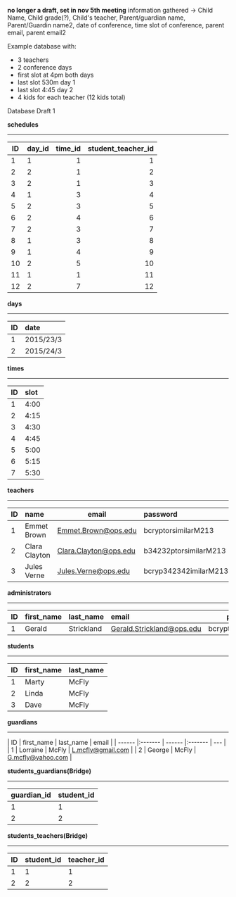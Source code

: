 **no longer a draft, set in nov 5th meeting**
information gathered -> Child Name, Child grade(?), Child's teacher, Parent/guardian name, Parent/Guardin name2, date of conference, time slot of conference, parent email, parent email2

Example database with:
- 3 teachers
- 2 conference days
- first slot at 4pm both days
- last slot 530m day 1
- last slot 4:45 day 2
- 4 kids for each teacher (12 kids total)

Database Draft 1

**schedules**
__________________________________________________________________________
| ID          | day_id    | time_id     | student_teacher_id  |
| ------      |:-------   |  -----:     |-----:      |
|    1         |     1    |     1        |    1       | 
|    2         |     2    |     1        |    2       | 
|    3         |      2     |     1        |    3       |
|    4         |      1     |       3      |    4       | 
|    5         |       2    |       3      |    5       | 
|    6         |       2    |       4      |    6       | 
|    7         |       2    |      3       |    7       | 
|    8         |       1    |     3        |    8       | 
|    9         |       1    |     4        |    9       | 
|    10         |       2    |      5       |    10       | 
|    11        |        1   |       1      |    11       | 
|    12       |      2     |      7       |    12       


**days**
______________________________
| ID          | date        |
| ------      |:-------   |
| 1           | 2015/23/3   |
| 2           | 2015/24/3   |

**times**
______________________________
| ID          | slot   |
| ------      |:-------   |
| 1           | 4:00   |
| 2           | 4:15   |
| 3           | 4:30   |
| 4           | 4:45   |
| 5           | 5:00   |
| 6           | 5:15   |
| 7           | 5:30   |

**teachers**
__________________________________
| ID          | name            | email | password
| ------      |:-------   | ------      |:-------   |
| 1           | Emmet Brown     | Emmet.Brown@ops.edu | bcryptorsimilarM213 |
| 2           | Clara Clayton   | Clara.Clayton@ops.edu | b34232ptorsimilarM213 |
| 3           | Jules Verne     | Jules.Verne@ops.edu | bcryp342342imilarM213 |

**administrators**
__________________________________
| ID          | first_name | last_name  | email | password |
| ------      |:-------   | ------      |:-------   |----|
| 1           | Gerald | Strickland     | Gerald.Strickland@ops.edu | bcryptorsimilarM213 |


**students**
______________________________
| ID           | first_name          | last_name
| ------      |:-------   | ------      |
| 1            | Marty | McFly         |
| 2            | Linda | McFly         | 
| 3            | Dave | McFly          | 


**guardians**
__________________________________
| ID          | first_name            | last_name | email | 
| ------      |:-------   | ------      |:-------   | --- |
| 1           | Lorraine  | McFly     | L.mcfly@gmail.com | 
| 2           | George  | McFly     | G.mcfly@yahoo.com | 

**students_guardians(Bridge)**
__________________________________
| guardian_id          | student_id |         
| ------      |:-------   |
| 1           | 1 | McFly     | 
| 2           | 2  | McFly     | 

**students_teachers(Bridge)**
__________________________________
|ID| student_id          | teacher_id |         
|---| ------      |:-------   |
|1| 1           | 1 | 
|2| 2           | 2 |
